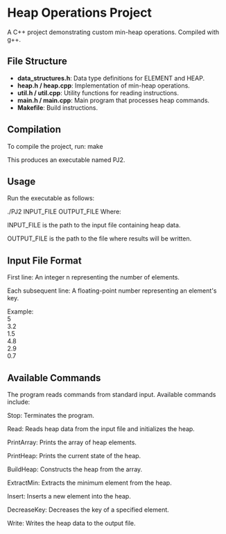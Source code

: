 # Heap Operations Project

A C++ project demonstrating custom min-heap operations. Compiled with g++.

## File Structure

- **data_structures.h**: Data type definitions for ELEMENT and HEAP.
- **heap.h / heap.cpp**: Implementation of min-heap operations.
- **util.h / util.cpp**: Utility functions for reading instructions.
- **main.h / main.cpp**: Main program that processes heap commands.
- **Makefile**: Build instructions.

## Compilation

To compile the project, run:
make

This produces an executable named PJ2.

## Usage
Run the executable as follows:

./PJ2 INPUT_FILE OUTPUT_FILE
Where:

INPUT_FILE is the path to the input file containing heap data.

OUTPUT_FILE is the path to the file where results will be written.

## Input File Format
First line: An integer n representing the number of elements.

Each subsequent line: A floating-point number representing an element's key.

Example:  
5  
3.2  
1.5  
4.8  
2.9  
0.7  
## Available Commands
The program reads commands from standard input. Available commands include:

Stop: Terminates the program.  

Read: Reads heap data from the input file and initializes the heap.  

PrintArray: Prints the array of heap elements.  

PrintHeap: Prints the current state of the heap.  

BuildHeap: Constructs the heap from the array.  

ExtractMin: Extracts the minimum element from the heap.  

Insert: Inserts a new element into the heap.  

DecreaseKey: Decreases the key of a specified element.  

Write: Writes the heap data to the output file.  
